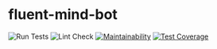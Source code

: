 # fluent-mind-bot

![Run Tests](https://github.com/ivnvxd/fluent-mind-bot/actions/workflows/run_tests.yml/badge.svg)
![Lint Check](https://github.com/ivnvxd/fluent-mind-bot/actions/workflows/lint_check.yml/badge.svg)
[![Maintainability](https://api.codeclimate.com/v1/badges/4f274bfa39e233789f75/maintainability)](https://codeclimate.com/github/ivnvxd/fluent-mind-bot/maintainability)
[![Test Coverage](https://api.codeclimate.com/v1/badges/4f274bfa39e233789f75/test_coverage)](https://codeclimate.com/github/ivnvxd/fluent-mind-bot/test_coverage)